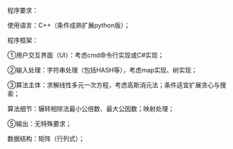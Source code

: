 程序要求：

使用语言：C++（条件成熟扩展python版）；

程序框架：

①用户交互界面（UI）：考虑cmd命令行实现或C#实现；

②输入处理：字符串处理（包括HASH等），考虑map实现、树实现；

③算法主体：求解线性多元一次方程，考虑高斯消元法；条件适宜扩展贪心与搜索；

算法细节：辗转相除法最小公倍数、最大公因数；映射处理；

⑤输出：无特殊要求；

数据结构：矩阵（行列式）；